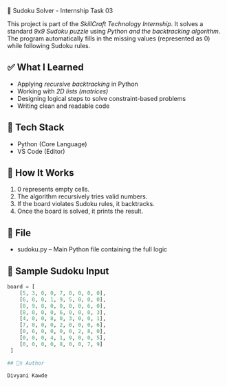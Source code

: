  🧩 Sudoku Solver - Internship Task 03

This project is part of the *SkillCraft Technology Internship*.
It solves a standard *9x9 Sudoku puzzle* using *Python and the backtracking algorithm*. The program automatically fills in the missing values (represented as 0) while following Sudoku rules.

## ✅ What I Learned

- Applying *recursive backtracking* in Python
- Working with *2D lists (matrices)*
- Designing logical steps to solve constraint-based problems
- Writing clean and readable code

## 📌 Tech Stack

- Python (Core Language)
- VS Code (Editor)

## 🚀 How It Works

1. 0 represents empty cells.
2. The algorithm recursively tries valid numbers.
3. If the board violates Sudoku rules, it backtracks.
4. Once the board is solved, it prints the result.


## 📂 File

- sudoku.py – Main Python file containing the full logic

## 🔢 Sample Sudoku Input

```python
board = [
    [5, 3, 0, 0, 7, 0, 0, 0, 0],
    [6, 0, 0, 1, 9, 5, 0, 0, 0],
    [0, 9, 8, 0, 0, 0, 0, 6, 0],
    [8, 0, 0, 0, 6, 0, 0, 0, 3],
    [4, 0, 0, 8, 0, 3, 0, 0, 1],
    [7, 0, 0, 0, 2, 0, 0, 0, 6],
    [0, 6, 0, 0, 0, 0, 2, 8, 0],
    [0, 0, 0, 4, 1, 9, 0, 0, 5],
    [0, 0, 0, 0, 8, 0, 0, 7, 9]
 ]

## 🙋‍♀️ Author

Divyani Kawde  
